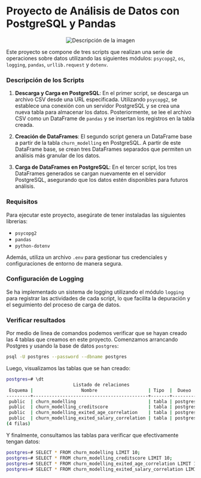 # Proyecto de Análisis de Datos con PostgreSQL y Pandas

<p align="center">
  <img src="https://i.postimg.cc/MKTVzqDG/p47.png" alt="Descripción de la imagen">
</p>

Este proyecto se compone de tres scripts que realizan una serie de operaciones sobre datos utilizando las siguientes módulos: `psycopg2`, `os`, `logging`, `pandas`, `urllib.request` y `dotenv`.

### Descripción de los Scripts

1. **Descarga y Carga en PostgreSQL**: 
   En el primer script, se descarga un archivo CSV desde una URL especificada. Utilizando `psycopg2`, se establece una conexión con un servidor PostgreSQL y se crea una nueva tabla para almacenar los datos. Posteriormente, se lee el archivo CSV como un DataFrame de `pandas` y se insertan los registros en la tabla creada.

2. **Creación de DataFrames**: 
   El segundo script genera un DataFrame base a partir de la tabla `churn_modelling` en PostgreSQL. A partir de este DataFrame base, se crean tres DataFrames separados que permiten un análisis más granular de los datos.

3. **Carga de DataFrames en PostgreSQL**: 
   En el tercer script, los tres DataFrames generados se cargan nuevamente en el servidor PostgreSQL, asegurando que los datos estén disponibles para futuros análisis.

### Requisitos

Para ejecutar este proyecto, asegúrate de tener instaladas las siguientes librerias:

- `psycopg2`
- `pandas`
- `python-dotenv`

Además, utiliza un archivo `.env` para gestionar tus credenciales y configuraciones de entorno de manera segura.

### Configuración de Logging

Se ha implementado un sistema de logging utilizando el módulo `logging` para registrar las actividades de cada script, lo que facilita la depuración y el seguimiento del proceso de carga de datos.

### Verificar resultados

Por medio de linea de comandos podemos verificar que se hayan creado las 4 tablas que creamos en este proyecto. 
Comenzamos arrancando Postgres y usando la base de datos `postgres`:
```bash
psql -U postgres --password --dbname postgres
```
Luego, visualizamos las tablas que se han creado:
```bash
postgres=# \dt
                         Listado de relaciones
 Esquema |                  Nombre                   | Tipo  |  Due±o
---------+-------------------------------------------+-------+----------
 public  | churn_modelling                           | tabla | postgres
 public  | churn_modelling_creditscore               | tabla | postgres
 public  | churn_modelling_exited_age_correlation    | tabla | postgres
 public  | churn_modelling_exited_salary_correlation | tabla | postgres
(4 filas)
```
Y finalmente, consultamos las tablas para verificar que efectivamente tengan datos:
```bash
postgres=# SELECT * FROM churn_modelling LIMIT 10;
postgres=# SELECT * FROM churn_modelling_creditscore LIMIT 10;
postgres=# SELECT * FROM churn_modelling_exited_age_correlation LIMIT 10;
postgres=# SELECT * FROM churn_modelling_exited_salary_correlation LIMIT 10;
``` 